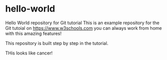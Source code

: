# hello-world
Hello World repository for Git tutorial
This is an example repository for the Git tutoial on https://www.w3schools.com
you can always work from home with this amazing features!

This repository is built step by step in the tutorial.

THis looks like cancer!
